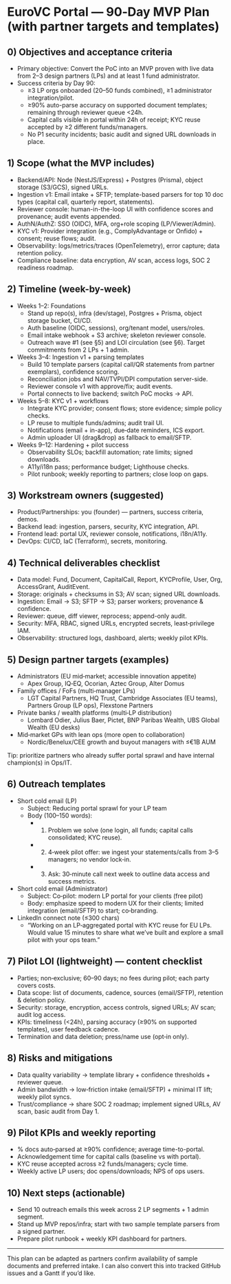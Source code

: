 # EuroVC Portal — 90‑Day MVP Plan (with partner targets and templates)

## 0) Objectives and acceptance criteria
- Primary objective: Convert the PoC into an MVP proven with live data from 2–3 design partners (LPs) and at least 1 fund administrator.
- Success criteria by Day 90:
  - ≥3 LP orgs onboarded (20–50 funds combined), ≥1 administrator integration/pilot.
  - ≥90% auto-parse accuracy on supported document templates; remaining through reviewer queue <24h.
  - Capital calls visible in portal within 24h of receipt; KYC reuse accepted by ≥2 different funds/managers.
  - No P1 security incidents; basic audit and signed URL downloads in place.

## 1) Scope (what the MVP includes)
- Backend/API: Node (NestJS/Express) + Postgres (Prisma), object storage (S3/GCS), signed URLs.
- Ingestion v1: Email intake + SFTP; template-based parsers for top 10 doc types (capital call, quarterly report, statements).
- Reviewer console: human-in-the-loop UI with confidence scores and provenance; audit events appended.
- AuthN/AuthZ: SSO (OIDC), MFA, org+role scoping (LP/Viewer/Admin).
- KYC v1: Provider integration (e.g., ComplyAdvantage or Onfido) + consent; reuse flows; audit.
- Observability: logs/metrics/traces (OpenTelemetry), error capture; data retention policy.
- Compliance baseline: data encryption, AV scan, access logs, SOC 2 readiness roadmap.

## 2) Timeline (week-by-week)
- Weeks 1–2: Foundations
  - Stand up repo(s), infra (dev/stage), Postgres + Prisma, object storage bucket, CI/CD.
  - Auth baseline (OIDC, sessions), org/tenant model, users/roles.
  - Email intake webhook + S3 archive; skeleton reviewer console.
  - Outreach wave #1 (see §5) and LOI circulation (see §6). Target commitments from 2 LPs + 1 admin.
- Weeks 3–4: Ingestion v1 + parsing templates
  - Build 10 template parsers (capital call/QR statements from partner exemplars), confidence scoring.
  - Reconciliation jobs and NAV/TVPI/DPI computation server-side.
  - Reviewer console v1 with approve/fix; audit events.
  - Portal connects to live backend; switch PoC mocks → API.
- Weeks 5–8: KYC v1 + workflows
  - Integrate KYC provider; consent flows; store evidence; simple policy checks.
  - LP reuse to multiple funds/admins; audit trail UI.
  - Notifications (email + in-app), due‑date reminders, ICS export.
  - Admin uploader UI (drag&drop) as fallback to email/SFTP.
- Weeks 9–12: Hardening + pilot success
  - Observability SLOs; backfill automation; rate limits; signed downloads.
  - A11y/i18n pass; performance budget; Lighthouse checks.
  - Pilot runbook; weekly reporting to partners; close loop on gaps.

## 3) Workstream owners (suggested)
- Product/Partnerships: you (founder) — partners, success criteria, demos.
- Backend lead: ingestion, parsers, security, KYC integration, API.
- Frontend lead: portal UX, reviewer console, notifications, i18n/A11y.
- DevOps: CI/CD, IaC (Terraform), secrets, monitoring.

## 4) Technical deliverables checklist
- Data model: Fund, Document, CapitalCall, Report, KYCProfile, User, Org, AccessGrant, AuditEvent.
- Storage: originals + checksums in S3; AV scan; signed URL downloads.
- Ingestion: Email → S3; SFTP → S3; parser workers; provenance & confidence.
- Reviewer: queue, diff viewer, reprocess; append-only audit.
- Security: MFA, RBAC, signed URLs, encrypted secrets, least‑privilege IAM.
- Observability: structured logs, dashboard, alerts; weekly pilot KPIs.

## 5) Design partner targets (examples)
- Administrators (EU mid‑market; accessible innovation appetite)
  - Apex Group, IQ‑EQ, Ocorian, Aztec Group, Alter Domus
- Family offices / FoFs (multi‑manager LPs)
  - LGT Capital Partners, HQ Trust, Cambridge Associates (EU teams), Partners Group (LP ops), Flexstone Partners
- Private banks / wealth platforms (multi‑LP distribution)
  - Lombard Odier, Julius Baer, Pictet, BNP Paribas Wealth, UBS Global Wealth (EU desks)
- Mid‑market GPs with lean ops (more open to collaboration)
  - Nordic/Benelux/CEE growth and buyout managers with ≤€1B AUM

Tip: prioritize partners who already suffer portal sprawl and have internal champion(s) in Ops/IT.

## 6) Outreach templates
- Short cold email (LP)
  - Subject: Reducing portal sprawl for your LP team
  - Body (100–150 words):
    - 1) Problem we solve (one login, all funds; capital calls consolidated; KYC reuse).
    - 2) 4‑week pilot offer: we ingest your statements/calls from 3–5 managers; no vendor lock‑in.
    - 3) Ask: 30‑minute call next week to outline data access and success metrics.
- Short cold email (Administrator)
  - Subject: Co‑pilot: modern LP portal for your clients (free pilot)
  - Body: emphasize speed to modern UX for their clients; limited integration (email/SFTP) to start; co‑branding.
- LinkedIn connect note (≤300 chars)
  - “Working on an LP‑aggregated portal with KYC reuse for EU LPs. Would value 15 minutes to share what we’ve built and explore a small pilot with your ops team.”

## 7) Pilot LOI (lightweight) — content checklist
- Parties; non‑exclusive; 60–90 days; no fees during pilot; each party covers costs.
- Data scope: list of documents, cadence, sources (email/SFTP), retention & deletion policy.
- Security: storage, encryption, access controls, signed URLs; AV scan; audit log access.
- KPIs: timeliness (<24h), parsing accuracy (≥90% on supported templates), user feedback cadence.
- Termination and data deletion; press/name use (opt‑in only).

## 8) Risks and mitigations
- Data quality variability → template library + confidence thresholds + reviewer queue.
- Admin bandwidth → low‑friction intake (email/SFTP) + minimal IT lift; weekly pilot syncs.
- Trust/compliance → share SOC 2 roadmap; implement signed URLs, AV scan, basic audit from Day 1.

## 9) Pilot KPIs and weekly reporting
- % docs auto‑parsed at ≥90% confidence; average time-to-portal.
- Acknowledgement time for capital calls (baseline vs with portal).
- KYC reuse accepted across ≥2 funds/managers; cycle time.
- Weekly active LP users; doc opens/downloads; NPS of ops users.

## 10) Next steps (actionable)
- Send 10 outreach emails this week across 2 LP segments + 1 admin segment.
- Stand up MVP repos/infra; start with two sample template parsers from a signed partner.
- Prepare pilot runbook + weekly KPI dashboard for partners.

---

This plan can be adapted as partners confirm availability of sample documents and preferred intake. I can also convert this into tracked GitHub issues and a Gantt if you’d like.